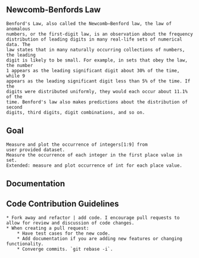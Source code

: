## Newcomb-Benfords Law
    Benford's Law, also called the Newcomb–Benford law, the law of anomalous
    numbers, or the first-digit law, is an observation about the frequency
    distribution of leading digits in many real-life sets of numerical data. The
    law states that in many naturally occurring collections of numbers, the leading
    digit is likely to be small. For example, in sets that obey the law, the number
    1 appears as the leading significant digit about 30% of the time, while 9
    appears as the leading significant digit less than 5% of the time. If the
    digits were distributed uniformly, they would each occur about 11.1% of the
    time. Benford's law also makes predictions about the distribution of second
    digits, third digits, digit combinations, and so on.

## Goal
    Measure and plot the occurrence of integers[1:9] from 
    user provided dataset.
    Measure the occurrence of each integer in the first place value in set.
    Extended: measure and plot occurrence of int for each place value.

## Documentation
    
## Code Contribution Guidelines
    * Fork away and refactor | add code. I encourage pull requests to allow for review and discussion of code changes.
    * When creating a pull request:
        * Have test cases for the new code.
        * Add documentation if you are adding new features or changing functionality.
        * Converge commits. `git rebase -i`.
